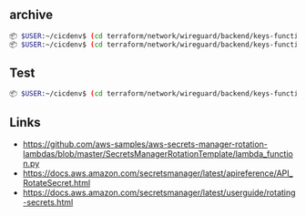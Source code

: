 ## archive
```bash
📦 $USER:~/cicdenv$ (cd terraform/network/wireguard/backend/keys-function; make lambda.zip)
📦 $USER:~/cicdenv$ (cd terraform/network/wireguard/backend/keys-function; make upload)
```

## Test
```bash
📦 $USER:~/cicdenv$ (cd terraform/network/wireguard/backend/keys-function; python wg.py)
```

## Links
* https://github.com/aws-samples/aws-secrets-manager-rotation-lambdas/blob/master/SecretsManagerRotationTemplate/lambda_function.py
* https://docs.aws.amazon.com/secretsmanager/latest/apireference/API_RotateSecret.html
* https://docs.aws.amazon.com/secretsmanager/latest/userguide/rotating-secrets.html
